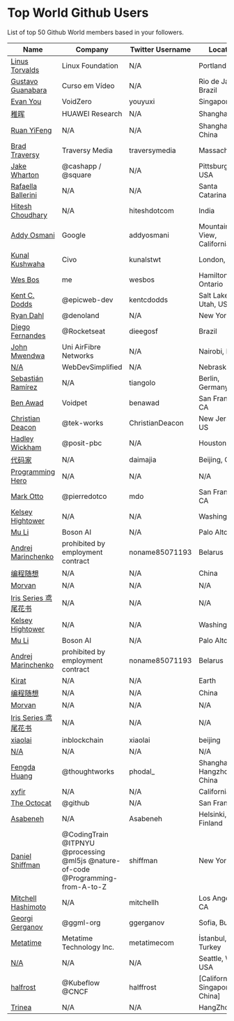 # Top World Github Users

List of top 50 Github World members based in your followers.

<!-- START TOP USERS -->
| Name | Company | Twitter Username | Location | Repositories |
|------|---------|------------------|----------|--------------|
| [Linus Torvalds](https://github.com/torvalds) | Linux Foundation | N/A | Portland, OR | 9 |
| [Gustavo Guanabara](https://github.com/gustavoguanabara) | Curso em Vídeo | N/A | Rio de Janeiro, Brazil | 8 |
| [Evan You](https://github.com/yyx990803) | VoidZero | youyuxi | Singapore | 198 |
| [稚晖](https://github.com/peng-zhihui) | HUAWEI Research | N/A | Shanghai | 59 |
| [Ruan YiFeng](https://github.com/ruanyf) | N/A | N/A | Shanghai, China | 74 |
| [Brad Traversy](https://github.com/bradtraversy) | Traversy Media | traversymedia | Massachusetts | 310 |
| [Jake Wharton](https://github.com/JakeWharton) | @cashapp / @square | N/A | Pittsburgh, PA, USA | 151 |
| [Rafaella Ballerini](https://github.com/rafaballerini) | N/A | N/A | Santa Catarina, Brasil | 59 |
| [Hitesh Choudhary](https://github.com/hiteshchoudhary) | N/A | hiteshdotcom | India | 113 |
| [Addy Osmani](https://github.com/addyosmani) | Google | addyosmani | Mountain View, California | 344 |
| [Kunal Kushwaha](https://github.com/kunal-kushwaha) | Civo | kunalstwt | London, UK | 47 |
| [Wes Bos](https://github.com/wesbos) | me | wesbos | Hamilton, Ontario | 412 |
| [Kent C. Dodds](https://github.com/kentcdodds) | @epicweb-dev  | kentcdodds | Salt Lake City, Utah, USA | 737 |
| [Ryan Dahl](https://github.com/ry) | @denoland  | N/A | New York City | 61 |
| [Diego Fernandes](https://github.com/diego3g) | @Rocketseat  | dieegosf | Brazil | 75 |
| [John Mwendwa](https://github.com/JohnMwendwa) | Uni AirFibre Networks | N/A | Nairobi, Kenya | 112 |
| [N/A](https://github.com/WebDevSimplified) | WebDevSimplified | N/A | Nebraska | 226 |
| [Sebastián Ramírez](https://github.com/tiangolo) | N/A | tiangolo | Berlin, Germany | 73 |
| [Ben Awad](https://github.com/benawad) | Voidpet | benawad | San Francisco, CA | 257 |
| [Christian Deacon](https://github.com/gamemann) | @tek-works | ChristianDeacon | New Jersey, US | 173 |
| [Hadley Wickham](https://github.com/hadley) | @posit-pbc | N/A | Houston, TX | 354 |
| [代码家](https://github.com/daimajia) | N/A | daimajia | Beijing, China | 91 |
| [Programming Hero](https://github.com/ProgrammingHero1) | N/A | N/A | N/A | 916 |
| [Mark Otto](https://github.com/mdo) | @pierredotco  | mdo | San Francisco, CA | 32 |
| [Kelsey Hightower](https://github.com/kelseyhightower) | N/A | N/A | Washington | 195 |
| [Mu Li](https://github.com/mli) | Boson AI | N/A | Palo Alto, CA | 20 |
| [Andrej Marinchenko](https://github.com/BEPb) | prohibited by employment contract | noname85071193 | Belarus | 43 |
| [编程随想](https://github.com/programthink) | N/A | N/A | China | 5 |
| [Morvan](https://github.com/MorvanZhou) | N/A | N/A | N/A | 46 |
| [Iris Series 鸢尾花书](https://github.com/Visualize-ML) | N/A | N/A | N/A | 10 |
| [Kelsey Hightower](https://github.com/kelseyhightower) | N/A | N/A | Washington | 195 |
| [Mu Li](https://github.com/mli) | Boson AI | N/A | Palo Alto, CA | 20 |
| [Andrej Marinchenko](https://github.com/BEPb) | prohibited by employment contract | noname85071193 | Belarus | 43 |
| [Kirat](https://github.com/hkirat) | N/A | N/A | Earth | 142 |
| [编程随想](https://github.com/programthink) | N/A | N/A | China | 5 |
| [Morvan](https://github.com/MorvanZhou) | N/A | N/A | N/A | 46 |
| [Iris Series 鸢尾花书](https://github.com/Visualize-ML) | N/A | N/A | N/A | 10 |
| [xiaolai](https://github.com/xiaolai) | inblockchain | xiaolai | beijing | 68 |
| [N/A](https://github.com/lllyasviel) | N/A | N/A | N/A | 51 |
| [Fengda Huang](https://github.com/phodal) | @thoughtworks | phodal_ | Shanghai / Hangzhou, China | 369 |
| [xyfir](https://github.com/MrXyfir) | N/A | N/A | California | 6 |
| [The Octocat](https://github.com/octocat) | @github | N/A | San Francisco | 8 |
| [Asabeneh](https://github.com/Asabeneh) | N/A | Asabeneh | Helsinki, Finland | 178 |
| [Daniel Shiffman](https://github.com/shiffman) | @CodingTrain @ITPNYU @processing  @ml5js @nature-of-code @Programming-from-A-to-Z  | shiffman | New York, NY | 172 |
| [Mitchell Hashimoto](https://github.com/mitchellh) | N/A | mitchellh | Los Angeles, CA | 112 |
| [Georgi Gerganov](https://github.com/ggerganov) | @ggml-org  | ggerganov | Sofia, Bulgaria | 70 |
| [Metatime](https://github.com/metatimeofficial) | Metatime Technology Inc. | metatimecom | İstanbul, Turkey | 2 |
| [N/A](https://github.com/vczh) | N/A | N/A | Seattle, WA, USA | 13 |
| [halfrost](https://github.com/halfrost) | @Kubeflow @CNCF | halffrost | [California, Singapore, China] | 32 |
| [Trinea](https://github.com/Trinea) | N/A | N/A | HangZhou | 24 |
<!-- END TOP USERS -->
